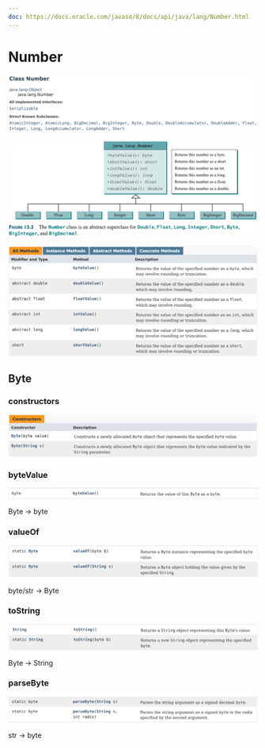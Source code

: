 ```yaml
---
doc: https://docs.oracle.com/javase/8/docs/api/java/lang/Number.html
---
```


# Number

![](assets/Pasted%20image%2020250526175033.png)

![](assets/Pasted%20image%2020250526175112.png)

![](assets/Pasted%20image%2020250526175152.png)

## Byte

### constructors

![](assets/Pasted%20image%2020250526175530.png)

### byteValue

![](assets/Pasted%20image%2020250526180044.png)

Byte -> byte

### valueOf

![](assets/Pasted%20image%2020250526180008.png)

byte/str -> Byte

### toString

![](assets/Pasted%20image%2020250526175312.png)

Byte -> String


### parseByte

![](assets/Pasted%20image%2020250526180134.png)

str -> byte
